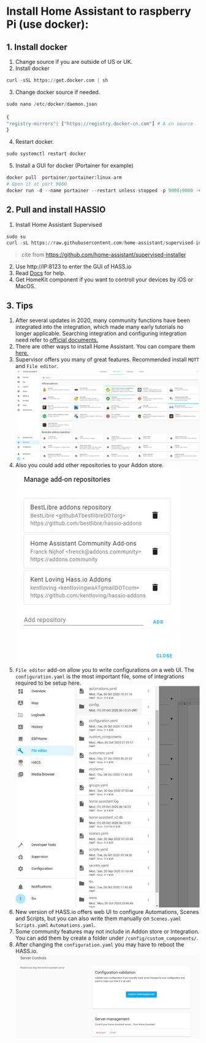 # Install Home Assistant to raspberry Pi (use docker):
## 1. Install docker
  1. Change source if you are outside of US or UK.
  2. Install docker
  ```python
  curl -sSL https://get.docker.com | sh
  ```
  3. Change docker source if needed.
  ```python
  sudo nano /etc/docker/daemon.json
  
  {
  "registry-mirrors": ["https://registry.docker-cn.com"] # A cn source
  }
  ```
  4. Restart docker.
  ```python
  sudo systemctl restart docker
  ```
  5. Install a GUI for docker (Portainer for example)
  ```python
  docker pull  portainer/portainer:linux-arm
  # Open it at port 9000
  docker run -d --name portainer --restart unless-stopped -p 9000:9000 -v ~/portaniner/data:/data -v /var/run/docker.sock:/var/run/docker.sock portainer/portainer:linux-arm
  ```
## 2. Pull and install HASSIO
  1. Install Home Assistant Supervised
  ```python
  sudo su
  curl -sL https://raw.githubusercontent.com/home-assistant/supervised-installer/master/installer.sh | bash -s
  ```
  >cite from https://github.com/home-assistant/supervised-installer
  2. Use http://IP:8123 to enter the GUI of HASS.io
  2. Read [Docs](https://www.home-assistant.io/docs/0) for help.
  3. Get HomeKit component if you want to controll your devices by iOS or MacOS.
## 3. Tips
  1. After several updates in 2020, many community functions have been integrated into the integration, which made many early tutorials no longer applicable. Searching integration and configuring integration need refer to [official documents.](https://www.home-assistant.io/integrations/)
  2. There are other ways to install Home Assistant. You can compare them [here.](https://www.home-assistant.io/docs/installation/)
  3. Supervisor offers you many of great features. Recommended install `MQTT` and `File editor`. 
  ![](https://github.com/Gry1995/Iot-Project/blob/master/HASS.io%20installation/addon.PNG)
  4. Also you could add other repositories to your Addon store.
  ![](https://github.com/Gry1995/Iot-Project/blob/master/HASS.io%20installation/repositories.PNG)
  5. `File editor` add-on allow you to write configurations on a web UI. The `configuration.yaml` is the most important file, some of integrations required to be setup here.
  ![](https://github.com/Gry1995/Iot-Project/blob/master/HASS.io%20installation/webUI.PNG)
  6. New version of HASS.io offers web UI to configure Automations, Scenes and Scripts, but you can also write them manually on `Scenes.yaml` `Scripts.yaml` `Automations.yaml`. 
  7. Some community features may not include in Addon store or Integration. You can add them by create a folder under `/config/custom_components/`.
  8. After changing the `configuration.yaml` you may have to reboot the HASS.io.
  ![](https://github.com/Gry1995/Iot-Project/blob/master/HASS.io%20installation/reboot.PNG)
